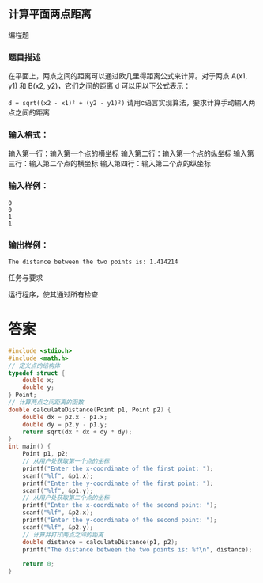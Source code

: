 ## 计算平面两点距离

编程题

### 题目描述

在平面上，两点之间的距离可以通过欧几里得距离公式来计算。对于两点 A(x1, y1) 和 B(x2, y2)，它们之间的距离 d 可以用以下公式表示：

`d = sqrt((x2 - x1)² + (y2 - y1)²)`
请用c语言实现算法，要求计算手动输入两点之间的距离

### 输入格式：

输入第一行：输入第一个点的横坐标
输入第二行：输入第一个点的纵坐标
输入第三行：输入第二个点的横坐标
输入第四行：输入第二个点的纵坐标

### 输入样例：

```
0
0
1
1
```

### 输出样例：

```
The distance between the two points is: 1.414214
```

任务与要求

运行程序，使其通过所有检查

# 答案
```c
#include <stdio.h>  
#include <math.h>  
// 定义点的结构体  
typedef struct {  
    double x;  
    double y;  
} Point;  
// 计算两点之间距离的函数  
double calculateDistance(Point p1, Point p2) {  
    double dx = p2.x - p1.x;  
    double dy = p2.y - p1.y;  
    return sqrt(dx * dx + dy * dy);  
}  
int main() {  
    Point p1, p2;  
    // 从用户处获取第一个点的坐标  
    printf("Enter the x-coordinate of the first point: ");  
    scanf("%lf", &p1.x);  
    printf("Enter the y-coordinate of the first point: ");  
    scanf("%lf", &p1.y);  
    // 从用户处获取第二个点的坐标  
    printf("Enter the x-coordinate of the second point: ");  
    scanf("%lf", &p2.x);  
    printf("Enter the y-coordinate of the second point: ");  
    scanf("%lf", &p2.y);  
    // 计算并打印两点之间的距离  
    double distance = calculateDistance(p1, p2);  
    printf("The distance between the two points is: %f\n", distance);  
  
    return 0;  
}
```